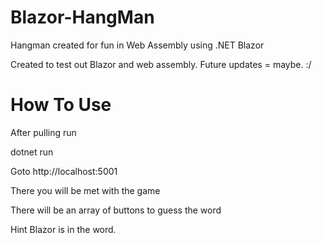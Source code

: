 # Blazor-HangMan

Hangman created for fun in Web Assembly using .NET Blazor 

Created to test out Blazor and web assembly. Future updates = maybe. :/

# How To Use
After pulling run 

dotnet run

Goto http://localhost:5001

There you will be met with the game

There will be an array of buttons to guess the word

Hint Blazor is in the word.
